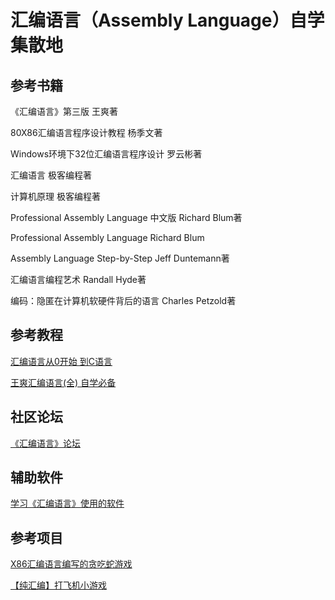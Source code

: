 # 汇编语言（Assembly Language）自学集散地

## 参考书籍

《汇编语言》第三版 王爽著

80X86汇编语言程序设计教程 杨季文著

Windows环境下32位汇编语言程序设计 罗云彬著

汇编语言 极客编程著

计算机原理 极客编程著

Professional Assembly Language 中文版 Richard Blum著

Professional Assembly Language Richard Blum

Assembly Language Step-by-Step Jeff Duntemann著

汇编语言编程艺术 Randall Hyde著

编码：隐匿在计算机软硬件背后的语言 Charles Petzold著

## 参考教程

[汇编语言从0开始 到C语言](https://study.163.com/course/introduction/1640004.htm)

[王爽汇编语言(全) 自学必备](https://www.bilibili.com/video/av34455803)

## 社区论坛

[《汇编语言》论坛](http://www.asmedu.net/bbs/forum.jsp)

## 辅助软件

[学习《汇编语言》使用的软件](http://jikebiancheng.com/index.php/Tools/23.html)

## 参考项目

[X86汇编语言编写的贪吃蛇游戏](https://github.com/meihao1203/Greedy_Snake)

[【纯汇编】打飞机小游戏](https://github.com/zhongyuchen/hitplanegame)